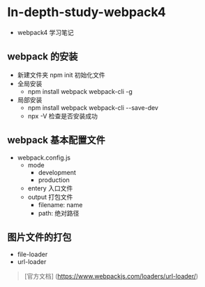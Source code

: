 # In-depth-study-webpack4
- webpack4 学习笔记

## webpack 的安装
- 新建文件夹 npm init 初始化文件
- 全局安装
  - npm install webpack webpack-cli -g
- 局部安装
  - npm install webpack webpack-cli --save-dev
  - npx -V 检查是否安装成功

## webpack 基本配置文件
  - webpack.config.js 
    - mode 
      - development
      - production
    - entery 入口文件
    - output 打包文件
      - filename: name
      - path: 绝对路径

## 图片文件的打包
  - file-loader
  - url-loader
  > [官方文档] (https://www.webpackjs.com/loaders/url-loader/)

